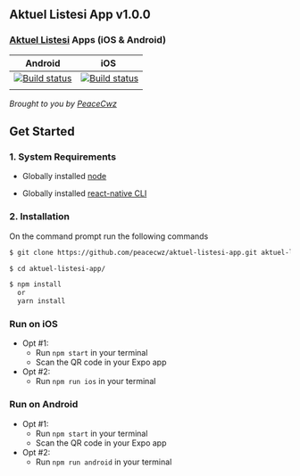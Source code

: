 
## Aktuel Listesi App v1.0.0

### [Aktuel Listesi](https://github.com/peacecwz/aktuel-listesi) Apps (iOS & Android)

| Android | iOS |
| :-----: | :-: |
| [![Build status](https://build.appcenter.ms/v0.1/apps/5ab44258-f0b5-4bc3-84ba-fca893c38ace/branches/master/badge)](https://appcenter.ms) | [![Build status](https://build.appcenter.ms/v0.1/apps/202a8bca-d76c-45be-8e8d-c6c29888a14e/branches/master/badge)](https://appcenter.ms) |
|         |     | 

*Brought to you by [PeaceCwz](https://twitter.com/peacecwz)*

## Get Started

### 1. System Requirements

* Globally installed [node](https://nodejs.org/en/)

* Globally installed [react-native CLI](https://facebook.github.io/react-native/docs/getting-started.html)

### 2. Installation

On the command prompt run the following commands

```sh
$ git clone https://github.com/peacecwz/aktuel-listesi-app.git aktuel-listesi-app

$ cd aktuel-listesi-app/

$ npm install
  or
  yarn install
```

### Run on iOS

 * Opt #1:
 	* Run `npm start` in your terminal
	* Scan the QR code in your Expo app
 * Opt #2:
	* Run `npm run ios` in your terminal

### Run on Android

  * Opt #1:
	* Run `npm start` in your terminal
	* Scan the QR code in your Expo app
  * Opt #2:
	* Run `npm run android` in your terminal
